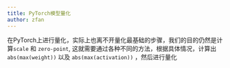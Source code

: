 ```yaml
---
title: PyTorch模型量化
author: zfan
---
```


在PyTorch上进行量化，实际上也离不开量化最基础的步骤，我们的目的仍然是计算`scale` 和 `zero-point`, 这就需要通过各种不同的方法，根据具体情况，计算出`abs(max(weight))` 以及 `abs(max(activation))` ，然后进行量化

